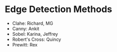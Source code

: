 Edge Detection Methods
===================
- Clahe: Richard, MG
- Canny: Ankit
- Sobel: Karina, Jeffrey
- Robert's Cross: Quincy
- Prewitt: Rex
